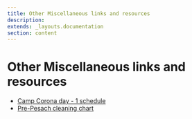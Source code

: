 ```yaml
---
title: Other Miscellaneous links and resources
description: 
extends: _layouts.documentation
section: content
---
```


# Other Miscellaneous links and resources

* <a href="/assets/pdf/camp-corona-day-1.pdf" target="_blank">Camp Corona day - 1 schedule</a>
* <a href="/assets/img/cleaning-chart.jpeg" target="_blank">Pre-Pesach cleaning chart</a>


